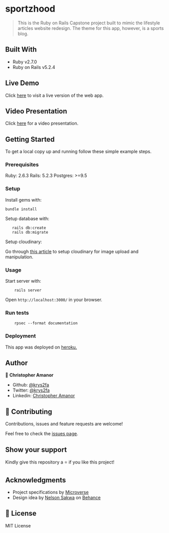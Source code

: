 # sportzhood

> This is the Ruby on Rails Capstone project built to mimic the lifestyle articles website redesign. The theme for this app, however, is a sports blog.

## Built With

- Ruby v2.7.0
- Ruby on Rails v5.2.4

## Live Demo

Click [here](https://sportzhood.herokuapp.com/) to visit a live version of the web app.

## Video Presentation

Click [here]() for a video presentation.

## Getting Started

To get a local copy up and running follow these simple example steps.

### Prerequisites

Ruby: 2.6.3
Rails: 5.2.3
Postgres: >=9.5

### Setup

Install gems with:

```
bundle install
```

Setup database with:

```
   rails db:create
   rails db:migrate
```

Setup cloudinary:

Go through [this article](https://cloudinary.com/documentation/rails_integration) to setup cloudinary for image upload and manipulation.



### Usage

Start server with:

```
    rails server
```

Open `http://localhost:3000/` in your browser.

### Run tests

```
    rpsec --format documentation
```

### Deployment

This app was deployed on [heroku.](https://www.google.com/url?sa=t&rct=j&q=&esrc=s&source=web&cd=&cad=rja&uact=8&ved=2ahUKEwjGkq6A4c7qAhVyt3EKHYKfAOwQFjAAegQIARAC&url=https%3A%2F%2Fwww.heroku.com%2F&usg=AOvVaw1V4lhSv6mb_lZj6UUCUXpS)

## Author

👤 **Christopher Amanor**

- Github: [@krys2fa](https://github.com/krys2fa)
- Twitter: [@krys2fa](https://twitter.com/krys2fa)
- Linkedin: [Christopher Amanor](https://www.linkedin.com/in/christopher-amanor/)

## 🤝 Contributing

Contributions, issues and feature requests are welcome!

Feel free to check the [issues page](issues/).

## Show your support

Kindly give this repository a ⭐️ if you like this project!

## Acknowledgments

- Project specifications by [Microverse](https://www.microverse.org)
- Design idea by [Nelson Sakwa](https://www.behance.net/sakwadesignstudio) on [Behance](https://www.behance.net/sakwadesignstudio)

## 📝 License

MIT License
